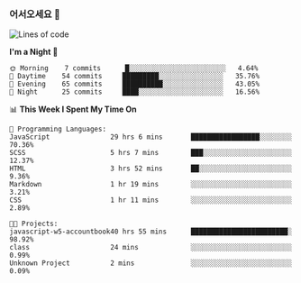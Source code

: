### 어서오세요 👋

<!--START_SECTION:waka-->
![Lines of code](https://img.shields.io/badge/From%20Hello%20World%20I%27ve%20Written-5.3%20million%20lines%20of%20code-blue)

**I'm a Night 🦉** 

```text
🌞 Morning    7 commits      █░░░░░░░░░░░░░░░░░░░░░░░░   4.64% 
🌆 Daytime    54 commits     █████████░░░░░░░░░░░░░░░░   35.76% 
🌃 Evening    65 commits     ██████████░░░░░░░░░░░░░░░   43.05% 
🌙 Night      25 commits     ████░░░░░░░░░░░░░░░░░░░░░   16.56%

```


📊 **This Week I Spent My Time On** 

```text
💬 Programming Languages: 
JavaScript               29 hrs 6 mins       █████████████████░░░░░░░░   70.36% 
SCSS                     5 hrs 7 mins        ███░░░░░░░░░░░░░░░░░░░░░░   12.37% 
HTML                     3 hrs 52 mins       ██░░░░░░░░░░░░░░░░░░░░░░░   9.36% 
Markdown                 1 hr 19 mins        ░░░░░░░░░░░░░░░░░░░░░░░░░   3.21% 
CSS                      1 hr 11 mins        ░░░░░░░░░░░░░░░░░░░░░░░░░   2.89%

🐱‍💻 Projects: 
javascript-w5-accountbook40 hrs 55 mins      ████████████████████████░   98.92% 
class                    24 mins             ░░░░░░░░░░░░░░░░░░░░░░░░░   0.99% 
Unknown Project          2 mins              ░░░░░░░░░░░░░░░░░░░░░░░░░   0.09%

```


<!--END_SECTION:waka-->
